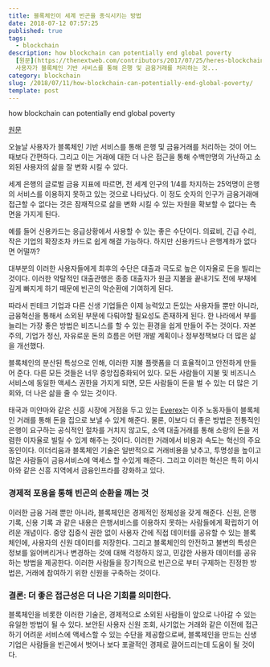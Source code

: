 ```yaml
---
title: 블록체인이 세계 빈곤을 종식시키는 방법
date: 2018-07-12 07:57:25
published: true
tags:
  - blockchain
description: how blockchain can potentially end global poverty
  [원문](https://thenextweb.com/contributors/2017/07/25/heres-blockchain-can-potentially-end-global-poverty/)  오늘날
  사용자가 블록체인 기반 서비스를 통해 은행 및 금융거래를 처리하는 것...
category: blockchain
slug: /2018/07/11/how-blockchain-can-potentially-end-global-poverty/
template: post
---
```

how blockchain can potentially end global poverty

[원문](https://thenextweb.com/contributors/2017/07/25/heres-blockchain-can-potentially-end-global-poverty/)

오늘날 사용자가 블록체인 기반 서비스를 통해 은행 및 금융거래를 처리하는 것이 어느때보다 간편하다. 그리고 이는 거래에 대한 더 나은 접근을 통해 수백만명의 가난하고 소외된 사용자의 삶을 잘 변화 시킬 수 있다.

세계 은행의 글로벌 금융 지표에 따르면, 전 세계 인구의 1/4를 차지하는 25억명이 은행의 서비스를 이용하지 못하고 있는 것으로 나타났다. 이 정도 숫자의 인구가 금융거래애 접근할 수 없다는 것은 잠재적으로 삶을 변화 시킬 수 있는 자원을 확보할 수 없다는 측면을 가지게 된다.

예를 들어 신용카드는 응급상황에서 사용할 수 있는 좋은 수단이다. 의료비, 긴급 수리, 작은 기업의 확장조차 카드로 쉽게 해결 가능하다. 하지만 신용카드나 은행계좌가 없다면 어떨까?

대부분의 이러한 사용자들에게 최후의 수단은 대출과 극도로 높은 이자율로 돈을 빌리는 것이다. 이러한 약탈적인 대출관행은 종종 대출자가 원금 지불을 끝내기도 전에 부채에 깊게 빠지게 하기 때문에 빈곤의 악순환에 기여하게 된다.

따라서 핀테크 기업과 다른 신생 기업들은 이제 능력있고 돈있는 사용자들 뿐만 아니라, 금융혁신을 통해서 소외된 부문에 다뤄야할 필요성도 존재하게 된다. 한 나라에서 부를 늘리는 가장 좋은 방법은 비즈니스를 할 수 있는 환경을 쉽게 만들어 주는 것이다. 자본주의, 기업가 정신, 자유로운 돈의 흐름은 어떤 개발 계획이나 정부정책보다 더 많은 삶을 개선했다.

블록체인의 분산된 특성으로 인해, 이러한 지불 플랫폼을 더 효율적이고 안전하게 만들어 준다. 다른 모든 것들은 너무 중앙집중화되어 있다. 모든 사람들이 지불 및 비즈니스 서비스에 동일한 액세스 권한을 가지게 되면, 모든 사람들이 돈을 벌 수 있는 더 많은 기회와, 더 나은 삶을 줄 수 있는 것이다.

태국과 미얀마와 같은 신흥 시장에 거점을 두고 있는 [Everex](https://www.everex.io/)는 이주 노동자들이 블록체인 거래를 통해 돈을 집으로 보낼 수 있게 해준다. 물론, 이보다 더 좋은 방법은 전통적인 은행이 요구하는 공식적인 절차를 거치지 않고도, 소액 대출거래를 통해 소량의 돈을 저렴한 이자율로 빌릴 수 있게 해주는 것이다. 이러한 거래에서 비용과 속도는 혁신의 주요 동인이다. 이더리움과 블록체인 기술은 일반적으로 거래비용을 낮추고, 투명성을 높이고 많은 사람들이 금융서비스에 액세스 할 수있게 해준다. 그리고 이러한 혁신은 특히 아시아와 같은 신흥 지역에서 금융인프라를 강화하고 있다.

### 경제적 포용을 통해 빈곤의 순환을 깨는 것

이러한 금융 거래 뿐만 아니라, 블록체인은 경제적인 정체성을 갖게 해준다. 신원, 은행 기록, 신용 기록 과 같은 내용은 은행서비스를 이용하지 못하는 사람들에게 확립하기 어려운 개념이다. 중앙 집중식 권한 없이 사용자 간에 직접 데이터를 공유할 수 있는 블록체인에, 사용자의 신원 데이터를 저장한다. 그리고 블록체인의 안전하고 불변의 특성은 정보를 잃어버리거나 변경하는 것에 대해 걱정하지 않고, 민감한 사용자 데이터를 공유하는 방법을 제공한다. 이러한 사람들을 장기적으로 빈곤으로 부터 구제하는 진정한 방법은, 거래에 참여하기 위한 신원을 구축하는 것이다.

### 결론: 더 좋은 접근성은 더 나은 기회를 의미한다.

블록체인을 비롯한 이러한 기술은, 경제적으로 소외된 사람들이 앞으로 나아갈 수 있는 유일한 방법이 될 수 있다. 보안된 사용자 신원 조회, 사기없는 거래와 같은 이전에 접근하기 어려운 서비스에 액세스할 수 있는 수단을 제공함으로써, 블록체인을 만드는 신생기업은 사람들을 빈곤에서 벗어나 보다 포괄적인 경제로 끌어드리는데 도움이 될 것이다.
